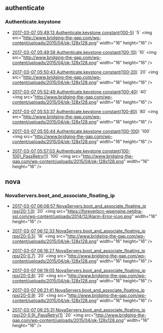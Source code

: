 

## authenticate

### Authenticate.keystone

- [2017-03-07 05:49:13 Authenticate.keystone constant(100-5)](https://godleon.github.io/osp_binary_test_result/0.0.41/authenticate/(20170307_054913)Authenticate.keystone-constant(100-5)-PASSED.html) `5` <img src="http://www.bridging-the-gap.com/wp-content/uploads/2015/04/ok-128x128.png" width="16" height="16" \/>

- [2017-03-07 05:49:58 Authenticate.keystone constant(100-10)](https://godleon.github.io/osp_binary_test_result/0.0.41/authenticate/(20170307_054958)Authenticate.keystone-constant(100-10)-PASSED.html) `10` <img src="http://www.bridging-the-gap.com/wp-content/uploads/2015/04/ok-128x128.png" width="16" height="16" \/>

- [2017-03-07 05:50:43 Authenticate.keystone constant(100-20)](https://godleon.github.io/osp_binary_test_result/0.0.41/authenticate/(20170307_055043)Authenticate.keystone-constant(100-20)-PASSED.html) `20` <img src="http://www.bridging-the-gap.com/wp-content/uploads/2015/04/ok-128x128.png" width="16" height="16" \/>

- [2017-03-07 05:52:49 Authenticate.keystone constant(100-40)](https://godleon.github.io/osp_binary_test_result/0.0.41/authenticate/(20170307_055249)Authenticate.keystone-constant(100-40)-PASSED.html) `40` <img src="http://www.bridging-the-gap.com/wp-content/uploads/2015/04/ok-128x128.png" width="16" height="16" \/>

- [2017-03-07 05:53:37 Authenticate.keystone constant(100-80)](https://godleon.github.io/osp_binary_test_result/0.0.41/authenticate/(20170307_055337)Authenticate.keystone-constant(100-80)-PASSED.html) `80` <img src="http://www.bridging-the-gap.com/wp-content/uploads/2015/04/ok-128x128.png" width="16" height="16" \/>

- [2017-03-07 05:55:44 Authenticate.keystone constant(100-100)](https://godleon.github.io/osp_binary_test_result/0.0.41/authenticate/(20170307_055544)Authenticate.keystone-constant(100-100)-PASSED.html) `100` <img src="http://www.bridging-the-gap.com/wp-content/uploads/2015/04/ok-128x128.png" width="16" height="16" \/>

- [2017-03-07 05:57:03 Authenticate.keystone constant(100-100)_PassRetry(1)](https://godleon.github.io/osp_binary_test_result/0.0.41/authenticate/(20170307_055703)Authenticate.keystone-constant(100-100)_PassRetry(1)-PASSED.html) `100` <img src="http://www.bridging-the-gap.com/wp-content/uploads/2015/04/ok-128x128.png" width="16" height="16" \/>

## nova

### NovaServers.boot_and_associate_floating_ip

- [2017-03-07 06:08:57 NovaServers.boot_and_associate_floating_ip rps(20-1.0)](https://godleon.github.io/osp_binary_test_result/0.0.41/nova/(20170307_060857)NovaServers.boot_and_associate_floating_ip-rps(20-1.0)-FAILED.html) `20` <img src="https://foreverbcn-wpengine.netdna-ssl.com/wp-content/uploads/2014/12/Alarm-Error-icon.png" width="16" height="16" \/>

- [2017-03-07 06:12:33 NovaServers.boot_and_associate_floating_ip rps(20-0.5)](https://godleon.github.io/osp_binary_test_result/0.0.41/nova/(20170307_061233)NovaServers.boot_and_associate_floating_ip-rps(20-0.5)-PASSED.html) `16` <img src="http://www.bridging-the-gap.com/wp-content/uploads/2015/04/ok-128x128.png" width="16" height="16" \/>

- [2017-03-07 06:16:27 NovaServers.boot_and_associate_floating_ip rps(20-0.7)](https://godleon.github.io/osp_binary_test_result/0.0.41/nova/(20170307_061627)NovaServers.boot_and_associate_floating_ip-rps(20-0.7)-PASSED.html) `20` <img src="http://www.bridging-the-gap.com/wp-content/uploads/2015/04/ok-128x128.png" width="16" height="16" \/>

- [2017-03-07 06:19:05 NovaServers.boot_and_associate_floating_ip rps(20-0.8)](https://godleon.github.io/osp_binary_test_result/0.0.41/nova/(20170307_061905)NovaServers.boot_and_associate_floating_ip-rps(20-0.8)-PASSED.html) `20` <img src="http://www.bridging-the-gap.com/wp-content/uploads/2015/04/ok-128x128.png" width="16" height="16" \/>

- [2017-03-07 06:21:41 NovaServers.boot_and_associate_floating_ip rps(20-0.9)](https://godleon.github.io/osp_binary_test_result/0.0.41/nova/(20170307_062141)NovaServers.boot_and_associate_floating_ip-rps(20-0.9)-PASSED.html) `20` <img src="http://www.bridging-the-gap.com/wp-content/uploads/2015/04/ok-128x128.png" width="16" height="16" \/>

- [2017-03-07 06:25:31 NovaServers.boot_and_associate_floating_ip rps(20-0.9)_PassRetry(1)](https://godleon.github.io/osp_binary_test_result/0.0.41/nova/(20170307_062531)NovaServers.boot_and_associate_floating_ip-rps(20-0.9)_PassRetry(1)-PASSED.html) `20` <img src="http://www.bridging-the-gap.com/wp-content/uploads/2015/04/ok-128x128.png" width="16" height="16" \/>
